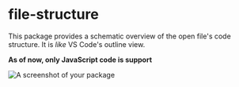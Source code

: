 # file-structure

This package provides a schematic overview of the open file's code structure. It is _like_ VS Code's outline
view.

**As of now, only JavaScript code is support**

![A screenshot of your package](https://f.cloud.github.com/assets/69169/2290250/c35d867a-a017-11e3-86be-cd7c5bf3ff9b.gif)
